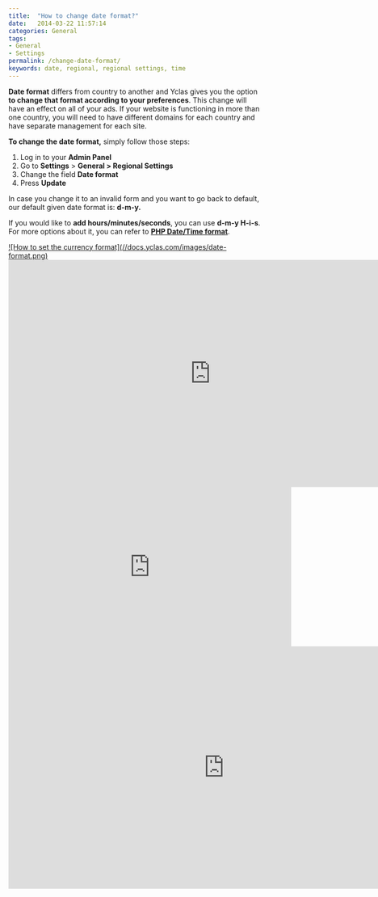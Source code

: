 ```yaml
---
title:  "How to change date format?"
date:   2014-03-22 11:57:14
categories: General
tags: 
- General
- Settings
permalink: /change-date-format/
keywords: date, regional, regional settings, time
---
```

**Date format** differs from country to another and Yclas gives you the option **to change that format according to your preferences**. This change will have an effect on all of your ads. If your website is functioning in more than one country, you will need to have different domains for each country and have separate management for each site.

**To change the date format,** simply follow those steps: 

1. Log in to your **Admin Panel** 
2. Go to **Settings** > **General > Regional Settings** 
3. Change the field **Date format** 
4. Press **Update** 

In case you change it to an invalid form and you want to go back to default, our default given date format is: **d-m-y.**

If you would like to **add hours/minutes/seconds**, you can use **d-m-y H-i-s**. For more options about it, you can refer to **[PHP Date/Time format](http://php.net/manual/en/function.date.php)**.

<a href="//docs.yclas.com/images/date-format.png" class="thumbnail gallery-item" data-gallery>
![How to set the currency format](//docs.yclas.com/images/date-format.png)
</a>

<iframe width="800" height="450" src="https://www.youtube.com/embed/vHiQkG7ll1g" frameborder="0" allowfullscreen></iframe>

<iframe width="560" height="315" src="https://www.youtube.com/embed/videoseries?list=PLaW2GGHbsvD1Qc8Ds4kz5bArU98to-iWU" frameborder="0" allow="accelerometer; autoplay; encrypted-media; gyroscope; picture-in-picture" allowfullscreen></iframe>

<iframe width="854" height="480" src="https://www.youtube.com/embed/9oPWV413qhs" frameborder="0" allow="accelerometer; autoplay; encrypted-media; gyroscope; picture-in-picture" allowfullscreen></iframe>

